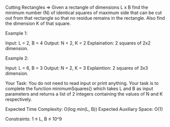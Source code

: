 Cutting Rectangles =>
Given a rectangle of dimensions L x B find the minimum number (N) of identical squares of maximum side that can be cut out from that rectangle so that no residue remains in the rectangle. Also find the dimension K of that square.

Example 1:

Input: L = 2, B = 4 Output: N = 2, K = 2 Explaination: 2 squares of 2x2 dimension.

Example 2:

Input: L = 6, B = 3 Output: N = 2, K = 3 Explaintion: 2 squares of 3x3 dimension.

Your Task: You do not need to read input or print anything. Your task is to complete the function minimumSquares() which takes L and B as input parameters and returns a list of 2 integers containing the values of N and K respectively.

Expected Time Complexity: O(log min(L, B)) Expected Auxiliary Space: O(1)

Constraints: 1 ≤ L, B ≤ 10^9